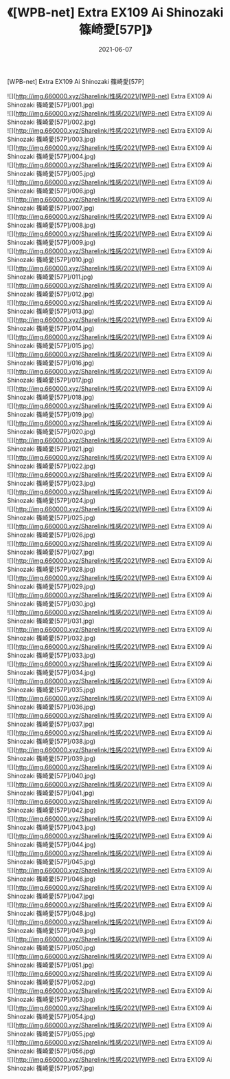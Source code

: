 ﻿---
layout: post
title:  《[WPB-net] Extra EX109 Ai Shinozaki 篠崎愛[57P]》
date:   2021-06-07
img: http://img.660000.xyz/Sharelink/性感/2021/[WPB-net] Extra EX109 Ai Shinozaki 篠崎愛[57P]/000.jpg
categories: [美女, 清纯, 唯美]
---

[WPB-net] Extra EX109 Ai Shinozaki 篠崎愛[57P]

  ![](http://img.660000.xyz/Sharelink/性感/2021/[WPB-net] Extra EX109 Ai Shinozaki 篠崎愛[57P]/001.jpg) <br> ![](http://img.660000.xyz/Sharelink/性感/2021/[WPB-net] Extra EX109 Ai Shinozaki 篠崎愛[57P]/002.jpg) <br> ![](http://img.660000.xyz/Sharelink/性感/2021/[WPB-net] Extra EX109 Ai Shinozaki 篠崎愛[57P]/003.jpg) <br> ![](http://img.660000.xyz/Sharelink/性感/2021/[WPB-net] Extra EX109 Ai Shinozaki 篠崎愛[57P]/004.jpg) <br> ![](http://img.660000.xyz/Sharelink/性感/2021/[WPB-net] Extra EX109 Ai Shinozaki 篠崎愛[57P]/005.jpg) <br> ![](http://img.660000.xyz/Sharelink/性感/2021/[WPB-net] Extra EX109 Ai Shinozaki 篠崎愛[57P]/006.jpg) <br> ![](http://img.660000.xyz/Sharelink/性感/2021/[WPB-net] Extra EX109 Ai Shinozaki 篠崎愛[57P]/007.jpg) <br> ![](http://img.660000.xyz/Sharelink/性感/2021/[WPB-net] Extra EX109 Ai Shinozaki 篠崎愛[57P]/008.jpg) <br> ![](http://img.660000.xyz/Sharelink/性感/2021/[WPB-net] Extra EX109 Ai Shinozaki 篠崎愛[57P]/009.jpg) <br> ![](http://img.660000.xyz/Sharelink/性感/2021/[WPB-net] Extra EX109 Ai Shinozaki 篠崎愛[57P]/010.jpg) <br> ![](http://img.660000.xyz/Sharelink/性感/2021/[WPB-net] Extra EX109 Ai Shinozaki 篠崎愛[57P]/011.jpg) <br> ![](http://img.660000.xyz/Sharelink/性感/2021/[WPB-net] Extra EX109 Ai Shinozaki 篠崎愛[57P]/012.jpg) <br> ![](http://img.660000.xyz/Sharelink/性感/2021/[WPB-net] Extra EX109 Ai Shinozaki 篠崎愛[57P]/013.jpg) <br> ![](http://img.660000.xyz/Sharelink/性感/2021/[WPB-net] Extra EX109 Ai Shinozaki 篠崎愛[57P]/014.jpg) <br> ![](http://img.660000.xyz/Sharelink/性感/2021/[WPB-net] Extra EX109 Ai Shinozaki 篠崎愛[57P]/015.jpg) <br> ![](http://img.660000.xyz/Sharelink/性感/2021/[WPB-net] Extra EX109 Ai Shinozaki 篠崎愛[57P]/016.jpg) <br> ![](http://img.660000.xyz/Sharelink/性感/2021/[WPB-net] Extra EX109 Ai Shinozaki 篠崎愛[57P]/017.jpg) <br> ![](http://img.660000.xyz/Sharelink/性感/2021/[WPB-net] Extra EX109 Ai Shinozaki 篠崎愛[57P]/018.jpg) <br> ![](http://img.660000.xyz/Sharelink/性感/2021/[WPB-net] Extra EX109 Ai Shinozaki 篠崎愛[57P]/019.jpg) <br> ![](http://img.660000.xyz/Sharelink/性感/2021/[WPB-net] Extra EX109 Ai Shinozaki 篠崎愛[57P]/020.jpg) <br> ![](http://img.660000.xyz/Sharelink/性感/2021/[WPB-net] Extra EX109 Ai Shinozaki 篠崎愛[57P]/021.jpg) <br> ![](http://img.660000.xyz/Sharelink/性感/2021/[WPB-net] Extra EX109 Ai Shinozaki 篠崎愛[57P]/022.jpg) <br> ![](http://img.660000.xyz/Sharelink/性感/2021/[WPB-net] Extra EX109 Ai Shinozaki 篠崎愛[57P]/023.jpg) <br> ![](http://img.660000.xyz/Sharelink/性感/2021/[WPB-net] Extra EX109 Ai Shinozaki 篠崎愛[57P]/024.jpg) <br> ![](http://img.660000.xyz/Sharelink/性感/2021/[WPB-net] Extra EX109 Ai Shinozaki 篠崎愛[57P]/025.jpg) <br> ![](http://img.660000.xyz/Sharelink/性感/2021/[WPB-net] Extra EX109 Ai Shinozaki 篠崎愛[57P]/026.jpg) <br> ![](http://img.660000.xyz/Sharelink/性感/2021/[WPB-net] Extra EX109 Ai Shinozaki 篠崎愛[57P]/027.jpg) <br> ![](http://img.660000.xyz/Sharelink/性感/2021/[WPB-net] Extra EX109 Ai Shinozaki 篠崎愛[57P]/028.jpg) <br> ![](http://img.660000.xyz/Sharelink/性感/2021/[WPB-net] Extra EX109 Ai Shinozaki 篠崎愛[57P]/029.jpg) <br> ![](http://img.660000.xyz/Sharelink/性感/2021/[WPB-net] Extra EX109 Ai Shinozaki 篠崎愛[57P]/030.jpg) <br> ![](http://img.660000.xyz/Sharelink/性感/2021/[WPB-net] Extra EX109 Ai Shinozaki 篠崎愛[57P]/031.jpg) <br> ![](http://img.660000.xyz/Sharelink/性感/2021/[WPB-net] Extra EX109 Ai Shinozaki 篠崎愛[57P]/032.jpg) <br> ![](http://img.660000.xyz/Sharelink/性感/2021/[WPB-net] Extra EX109 Ai Shinozaki 篠崎愛[57P]/033.jpg) <br> ![](http://img.660000.xyz/Sharelink/性感/2021/[WPB-net] Extra EX109 Ai Shinozaki 篠崎愛[57P]/034.jpg) <br> ![](http://img.660000.xyz/Sharelink/性感/2021/[WPB-net] Extra EX109 Ai Shinozaki 篠崎愛[57P]/035.jpg) <br> ![](http://img.660000.xyz/Sharelink/性感/2021/[WPB-net] Extra EX109 Ai Shinozaki 篠崎愛[57P]/036.jpg) <br> ![](http://img.660000.xyz/Sharelink/性感/2021/[WPB-net] Extra EX109 Ai Shinozaki 篠崎愛[57P]/037.jpg) <br> ![](http://img.660000.xyz/Sharelink/性感/2021/[WPB-net] Extra EX109 Ai Shinozaki 篠崎愛[57P]/038.jpg) <br> ![](http://img.660000.xyz/Sharelink/性感/2021/[WPB-net] Extra EX109 Ai Shinozaki 篠崎愛[57P]/039.jpg) <br> ![](http://img.660000.xyz/Sharelink/性感/2021/[WPB-net] Extra EX109 Ai Shinozaki 篠崎愛[57P]/040.jpg) <br> ![](http://img.660000.xyz/Sharelink/性感/2021/[WPB-net] Extra EX109 Ai Shinozaki 篠崎愛[57P]/041.jpg) <br> ![](http://img.660000.xyz/Sharelink/性感/2021/[WPB-net] Extra EX109 Ai Shinozaki 篠崎愛[57P]/042.jpg) <br> ![](http://img.660000.xyz/Sharelink/性感/2021/[WPB-net] Extra EX109 Ai Shinozaki 篠崎愛[57P]/043.jpg) <br> ![](http://img.660000.xyz/Sharelink/性感/2021/[WPB-net] Extra EX109 Ai Shinozaki 篠崎愛[57P]/044.jpg) <br> ![](http://img.660000.xyz/Sharelink/性感/2021/[WPB-net] Extra EX109 Ai Shinozaki 篠崎愛[57P]/045.jpg) <br> ![](http://img.660000.xyz/Sharelink/性感/2021/[WPB-net] Extra EX109 Ai Shinozaki 篠崎愛[57P]/046.jpg) <br> ![](http://img.660000.xyz/Sharelink/性感/2021/[WPB-net] Extra EX109 Ai Shinozaki 篠崎愛[57P]/047.jpg) <br> ![](http://img.660000.xyz/Sharelink/性感/2021/[WPB-net] Extra EX109 Ai Shinozaki 篠崎愛[57P]/048.jpg) <br> ![](http://img.660000.xyz/Sharelink/性感/2021/[WPB-net] Extra EX109 Ai Shinozaki 篠崎愛[57P]/049.jpg) <br> ![](http://img.660000.xyz/Sharelink/性感/2021/[WPB-net] Extra EX109 Ai Shinozaki 篠崎愛[57P]/050.jpg) <br> ![](http://img.660000.xyz/Sharelink/性感/2021/[WPB-net] Extra EX109 Ai Shinozaki 篠崎愛[57P]/051.jpg) <br> ![](http://img.660000.xyz/Sharelink/性感/2021/[WPB-net] Extra EX109 Ai Shinozaki 篠崎愛[57P]/052.jpg) <br> ![](http://img.660000.xyz/Sharelink/性感/2021/[WPB-net] Extra EX109 Ai Shinozaki 篠崎愛[57P]/053.jpg) <br> ![](http://img.660000.xyz/Sharelink/性感/2021/[WPB-net] Extra EX109 Ai Shinozaki 篠崎愛[57P]/054.jpg) <br> ![](http://img.660000.xyz/Sharelink/性感/2021/[WPB-net] Extra EX109 Ai Shinozaki 篠崎愛[57P]/055.jpg) <br> ![](http://img.660000.xyz/Sharelink/性感/2021/[WPB-net] Extra EX109 Ai Shinozaki 篠崎愛[57P]/056.jpg) <br> ![](http://img.660000.xyz/Sharelink/性感/2021/[WPB-net] Extra EX109 Ai Shinozaki 篠崎愛[57P]/057.jpg) <br>